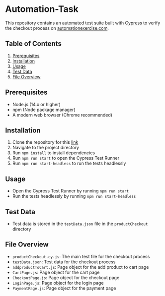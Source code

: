 # Automation-Task

This repository contains an automated test suite built with [Cypress](https://www.cypress.io/) to verify the checkout process on [automationexercise.com](https://automationexercise.com/).

## Table of Contents

1. [Prerequisites](#prerequisites)
2. [Installation](#installation)
3. [Usage](#usage)
4. [Test Data](#test-data)
5. [File Overview](#file-overview)

## Prerequisites

- Node.js (14.x or higher)
- npm (Node package manager)
- A modern web browser (Chrome recommended)

## Installation

1. Clone the repository for this [link](https://github.com/sahil-kumar-yadav/Automation-Task)
2. Navigate to the project directory
3. Run `npm install` to install dependencies
4. Run `npm run start` to open the Cypress Test Runner
5. Run `npm run start-headless` to run the tests headlessly

## Usage

- Open the Cypress Test Runner by running `npm run start`
- Run the tests headlessly by running `npm run start-headless`

## Test Data

- Test data is stored in the `testData.json` file in the `productCheckout` directory

## File Overview

- `productCheckout.cy.js`: The main test file for the checkout process
- `testData.json`: Test data for the checkout process
- `addproductToCart.js`: Page object for the add product to cart page
- `CartPage.js`: Page object for the cart page
- `CheckoutPage.js`: Page object for the checkout page
- `LoginPage.js`: Page object for the login page
- `PaymentPage.js`: Page object for the payment page
